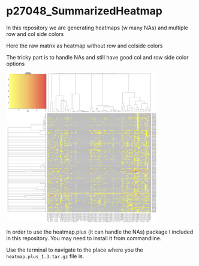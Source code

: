 # p27048_SummarizedHeatmap
In this repository we are generating  heatmaps (w many NAs) and multiple row and col side colors

Here the raw  matrix as heatmap without row and colside colors

The tricky part is to handle NAs and  still have good col and row side color options

<img src="img/p27048_Heatmap_humanProteins_2024-04-12_raw.jpeg" width="400"> 

In order to use the heatmap.plus (it can handle the NAs) package  I included in this repository.
You  may  need to install it from commandline.

Use the terminal to navigate to the place where you the ```heatmap.plus_1.3.tar.gz``` file is.

